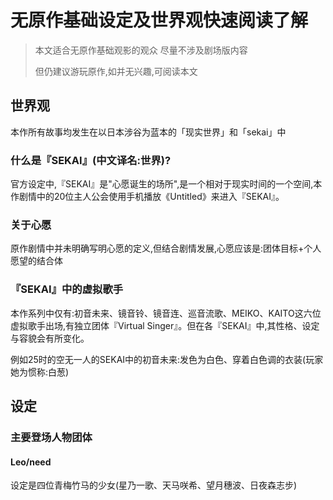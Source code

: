 # 无原作基础设定及世界观快速阅读了解

> 本文适合无原作基础观影的观众 尽量不涉及剧场版内容
> 
> 但仍建议游玩原作,如并无兴趣,可阅读本文

## 世界观

本作所有故事均发生在以日本涉谷为蓝本的「现实世界」和「sekai」中

### 什么是『SEKAI』(中文译名:世界)?

官方设定中,『SEKAI』是"心愿诞生的场所",是一个相对于现实时间的一个空间,本作剧情中的20位主人公会使用手机播放《Untitled》来进入『SEKAI』。

### 关于心愿

原作剧情中并未明确写明心愿的定义,但结合剧情发展,心愿应该是:团体目标+个人愿望的结合体

### 『SEKAI』中的虚拟歌手

本作系列中仅有:初音未来、镜音铃、镜音连、巡音流歌、MEIKO、KAITO这六位虚拟歌手出场,有独立团体『Virtual Singer』。但在各『SEKAI』中,其性格、设定与容貌会有所变化。

例如25时的空无一人的SEKAI中的初音未来:发色为白色、穿着白色调的衣装(玩家她为惯称:白葱)

## 设定

### 主要登场人物团体

#### Leo/need

设定是四位青梅竹马的少女(星乃一歌、天马咲希、望月穗波、日夜森志步)
